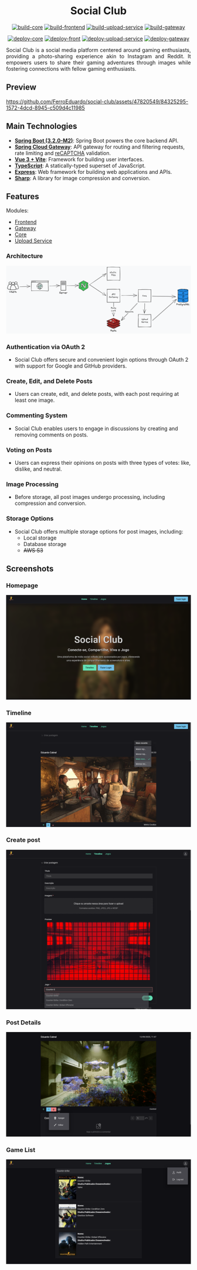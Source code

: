 <div align="center">

# Social Club
</div>

<div align="center">

[![build-core](https://github.com/FerroEduardo/social-club/actions/workflows/build-core.yaml/badge.svg)](https://github.com/FerroEduardo/social-club/actions/workflows/build-core.yaml)
[![build-frontend](https://github.com/FerroEduardo/social-club/actions/workflows/build-front.yaml/badge.svg)](https://github.com/FerroEduardo/social-club/actions/workflows/build-front.yaml)
[![build-upload-service](https://github.com/FerroEduardo/social-club/actions/workflows/build-upload-service.yaml/badge.svg)](https://github.com/FerroEduardo/social-club/actions/workflows/build-upload-service.yaml)
[![build-gateway](https://github.com/FerroEduardo/social-club/actions/workflows/build-gateway.yaml/badge.svg)](https://github.com/FerroEduardo/social-club/actions/workflows/build-gateway.yaml)

[![deploy-core](https://github.com/FerroEduardo/social-club/actions/workflows/deploy-core.yaml/badge.svg)](https://github.com/FerroEduardo/social-club/actions/workflows/deploy-core.yaml)
[![deploy-front](https://github.com/FerroEduardo/social-club/actions/workflows/deploy-front.yaml/badge.svg)](https://github.com/FerroEduardo/social-club/actions/workflows/deploy-front.yaml)
[![deploy-upload-service](https://github.com/FerroEduardo/social-club/actions/workflows/deploy-upload-service.yaml/badge.svg)](https://github.com/FerroEduardo/social-club/actions/workflows/deploy-upload-service.yaml)
[![deploy-gateway](https://github.com/FerroEduardo/social-club/actions/workflows/deploy-gateway.yaml/badge.svg)](https://github.com/FerroEduardo/social-club/actions/workflows/deploy-gateway.yaml)

</div>

<div align="justify">
Social Club is a social media platform centered around gaming enthusiasts, providing a photo-sharing experience akin to Instagram and Reddit. It empowers users to share their gaming adventures through images while fostering connections with fellow gaming enthusiasts.
</div>

## Preview

https://github.com/FerroEduardo/social-club/assets/47820549/84325295-1572-4dcd-8945-c509d4c11985

## Main Technologies

- [**Spring Boot (3.2.0-M2)**](https://spring.io/projects/spring-boot): Spring Boot powers the core backend API.
- [**Spring Cloud Gateway**](https://spring.io/projects/spring-cloud-gateway): API gateway for routing and filtering requests, rate limiting and [reCAPTCHA](https://www.google.com/recaptcha/about/) validation.
- [**Vue 3 + Vite**](https://vuejs.org/): Framework for building user interfaces.
- [**TypeScript**](https://www.typescriptlang.org/): A statically-typed superset of JavaScript.
- [**Express**](https://expressjs.com/): Web framework for building web applications and APIs.
- [**Sharp**](https://sharp.pixelplumbing.com/): A library for image compression and conversion.

## Features

Modules:
- [Frontend](/frontend)
- [Gateway](/api-gateway)
- [Core](/core-backend)
- [Upload Service](/upload-service)

### Architecture

![architecture](/docs/architecture.png)

### Authentication via OAuth 2
- Social Club offers secure and convenient login options through OAuth 2 with support for Google and GitHub providers.

### Create, Edit, and Delete Posts
- Users can create, edit, and delete posts, with each post requiring at least one image.

### Commenting System
- Social Club enables users to engage in discussions by creating and removing comments on posts.

### Voting on Posts
- Users can express their opinions on posts with three types of votes: like, dislike, and neutral.

### Image Processing
- Before storage, all post images undergo processing, including compression and conversion.

### Storage Options
- Social Club offers multiple storage options for post images, including:
  - Local storage
  - Database storage
  - ~~AWS S3~~

## Screenshots

### Homepage
![homepage](/docs/homepage.png)

### Timeline
![timeline](/docs/timeline.png)

### Create post
![post-create](/docs/post-create.png)

### Post Details
![post](/docs/post.png)

### Game List
![game-list](/docs/game-list.png)
